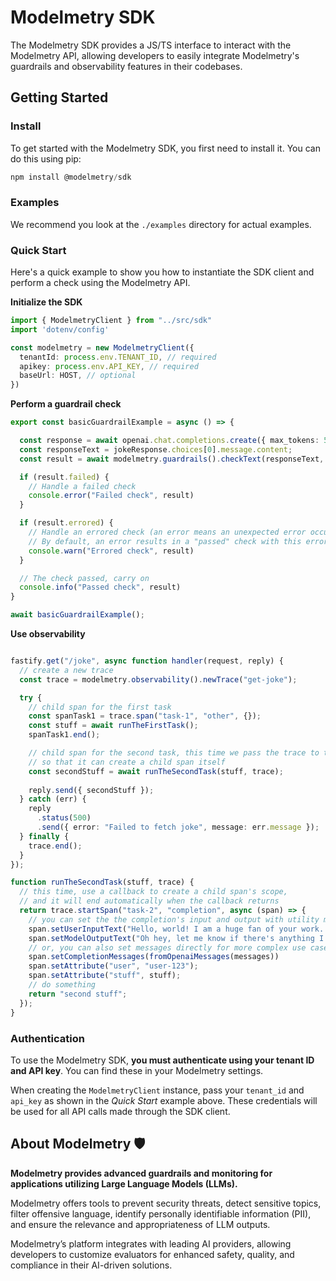 # Modelmetry SDK

The Modelmetry SDK provides a JS/TS interface to interact with the Modelmetry API, allowing developers to easily integrate Modelmetry's guardrails and observability features in their codebases.

## Getting Started

### Install

To get started with the Modelmetry SDK, you first need to install it. You can do this using pip:

```ts
npm install @modelmetry/sdk
```

### Examples

We recommend you look at the `./examples` directory for actual examples.

### Quick Start

Here's a quick example to show you how to instantiate the SDK client and perform a check using the Modelmetry API.

**Initialize the SDK**

```ts
import { ModelmetryClient } from "../src/sdk"
import 'dotenv/config'

const modelmetry = new ModelmetryClient({
  tenantId: process.env.TENANT_ID, // required
  apikey: process.env.API_KEY, // required
  baseUrl: HOST, // optional
})

```

**Perform a guardrail check**

```ts
export const basicGuardrailExample = async () => {

  const response = await openai.chat.completions.create({ max_tokens: 500, model, messages });
  const responseText = jokeResponse.choices[0].message.content;
  const result = await modelmetry.guardrails().checkText(responseText, "grd_jaohzgcbd5hbt1grwmvp")

  if (result.failed) {
    // Handle a failed check
    console.error("Failed check", result)
  }

  if (result.errored) {
    // Handle an errored check (an error means an unexpected error occurred, not that the check failed).
    // By default, an error results in a "passed" check with this errored property set to true.
    console.warn("Errored check", result)
  }

  // The check passed, carry on
  console.info("Passed check", result)
}

await basicGuardrailExample();
```

**Use observability**

```ts

fastify.get("/joke", async function handler(request, reply) {
  // create a new trace
  const trace = modelmetry.observability().newTrace("get-joke");

  try {
    // child span for the first task
    const spanTask1 = trace.span("task-1", "other", {});
    const stuff = await runTheFirstTask();
    spanTask1.end();

    // child span for the second task, this time we pass the trace to the task
    // so that it can create a child span itself
    const secondStuff = await runTheSecondTask(stuff, trace);
    
    reply.send({ secondStuff });
  } catch (err) {
    reply
      .status(500)
      .send({ error: "Failed to fetch joke", message: err.message });
  } finally {
    trace.end();
  }
});

function runTheSecondTask(stuff, trace) {
  // this time, use a callback to create a child span's scope,
  // and it will end automatically when the callback returns
  return trace.startSpan("task-2", "completion", async (span) => {
    // you can set the the completion's input and output with utility methods
    span.setUserInputText("Hello, world! I am a huge fan of your work. I was wondering if you could help me with something.")
    span.setModelOutputText("Oh hey, let me know if there's anything I can help with!")
    // or, you can also set messages directly for more complex use cases
    span.setCompletionMessages(fromOpenaiMessages(messages))
    span.setAttribute("user", "user-123");
    span.setAttribute("stuff", stuff);
    // do something
    return "second stuff";
  });
}
```

### Authentication

To use the Modelmetry SDK, **you must authenticate using your tenant ID and API key**. You can find these in your Modelmetry settings.

When creating the `ModelmetryClient` instance, pass your `tenant_id` and `api_key` as shown in the *Quick Start* example above. These credentials will be used for all API calls made through the SDK client.

## About Modelmetry 🛡️

**Modelmetry provides advanced guardrails and monitoring for applications utilizing Large Language Models (LLMs).**

Modelmetry offers tools to prevent security threats, detect sensitive topics, filter offensive language, identify personally identifiable information (PII), and ensure the relevance and appropriateness of LLM outputs.

Modelmetry’s platform integrates with leading AI providers, allowing developers to customize evaluators for enhanced safety, quality, and compliance in their AI-driven solutions.